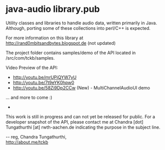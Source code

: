 java-audio library.pub
=================

Utility classes and libraries to handle audio data, written primarily in Java. Although, porting some of these collections into perl/C++ is expected.

For more information on this library at http://rand0mbitsandbytes.blogspot.de (not updated)


The project folder contains samples/demo of the API located in /src/com/tckb/samples.

Video Preview of the API:
* http://youtu.be/mrUPiQYW7yU 
* http://youtu.be/7t9eYK0hpw0
* http://youtu.be/58Zi9Dp2CCw (New) - MultiChannelAudioUI demo

... and more to come :)





-
This work is still in progress and can not yet be released for public.
For a developer snapshot of the API,  please contact me at Chandra [dot] Tungathurthi [at] rwth-aachen.de indicating the purpose in the subject line. 

--
reg,
Chandra Tungathurthi,<br/>
http://about.me/tckb
